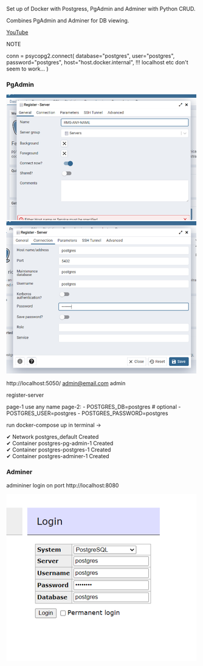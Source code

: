 Set up of Docker with Postgress, PgAdmin and Adminer with Python CRUD.

Combines PgAdmin and Adminer for DB viewing.

[YouTube](https://youtu.be/EDFADTay_HM)

NOTE

conn = psycopg2.connect(
    database="postgres",
    user="postgres",
    password="postgres",
    host="host.docker.internal", !!! localhost etc don't seem to work...
)


### PgAdmin

<img src="./images/register-server-1.png"  width="500" >

<img src="./images/register-server-2.png"  width="500" >


<!-- ![PAGE](./images/register-server-1.png ) -->
http://localhost:5050/
admin@email.com
admin

register-server

page-1 use any name
page-2:
      - POSTGRES_DB=postgres # optional
      - POSTGRES_USER=postgres
      - POSTGRES_PASSWORD=postgres

run docker-compose up in terminal ->

 ✔ Network postgres_default       Created                                                                                 
 ✔ Container postgres-pg-admin-1  Created                                                                                 
 ✔ Container postgres-postgres-1  Created                                                                                 
 ✔ Container postgres-adminer-1   Created     

### Adminer

admininer login on port http://localhost:8080

<img src="./images/adminer-login.png"  width="500" >
